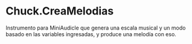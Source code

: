 # Chuck.CreaMelodias
Instrumento para MiniAudicle que genera una escala musical y un modo basado en las variables ingresadas, y produce una melodía con eso.
